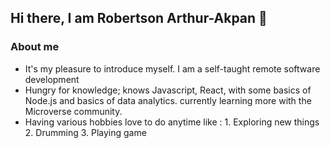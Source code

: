 ## Hi there, I am Robertson Arthur-Akpan 👋

### About me
- It's my pleasure to introduce myself. I am a self-taught remote software development 
- Hungry for knowledge; knows Javascript, React, with some basics of Node.js and basics of data analytics. currently learning more with the Microverse community.
- Having various hobbies love to do anytime like : 1. Exploring new things 2. Drumming 3. Playing game

<!--
**bobb-Rob/bobb-rob** is a ✨ _special_ ✨ repository because its `README.md` (this file) appears on your GitHub profile.

Here are some ideas to get you started:

- 🔭 I’m currently working on ...
- 🌱 I’m currently learning ...
- 👯 I’m looking to collaborate on ...
- 🤔 I’m looking for help with ...
- 💬 Ask me about ...
- 📫 How to reach me: ...
- 😄 Pronouns: ...
- ⚡ Fun fact: ...
-->
